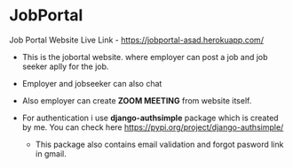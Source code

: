 # JobPortal

Job Portal Website Live Link - https://jobportal-asad.herokuapp.com/

- This is the jobortal website. where employer can post a job and job seeker aplly for the job.
- Employer and jobseeker can also chat
- Also employer can create <b>ZOOM MEETING</b>
  from website itself.
- For authentication i use <b>django-authsimple</b> package which is created by me. You can check here https://pypi.org/project/django-authsimple/
    
    - This package also contains email validation and forgot pasword link in gmail.